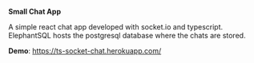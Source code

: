 **Small Chat App**

A simple react chat app developed with socket.io and typescript. ElephantSQL hosts the postgresql database where the chats are stored.

**Demo**: https://ts-socket-chat.herokuapp.com/
